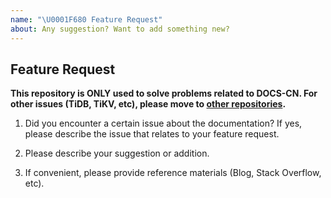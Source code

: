 ```yaml
---
name: "\U0001F680 Feature Request"
about: Any suggestion? Want to add something new?
---
```


## Feature Request


**This repository is ONLY used to solve problems related to DOCS-CN.
For other issues (TiDB, TiKV, etc), please move to [other repositories](https://github.com/pingcap/).**
<!-- 本仓库仅用于解决与中文文档相关的问题，
其他方面问题（如 TiDB、TiKV 等），请移步其他[相关仓库](https://github.com/pingcap/)。 -->

1. Did you encounter a certain issue about the documentation? If yes, please describe the issue that relates to your feature request.
<!-- 1. 提出的扩充文档部分，是因为你遇到了相关问题吗？如果是，请描述一下你所遇到的问题。-->


2. Please describe your suggestion or addition.
<!-- 2. 描述你想要扩充的方面或你的建议。-->


3. If convenient, please provide reference materials (Blog, Stack Overflow, etc).
<!-- 3. 如果方便的话，请提供一些参考资料（如你遇到的博客、搜索到的资料等）。-->


